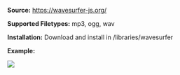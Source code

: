 **Source:** <https://wavesurfer-js.org/>

**Supported Filetypes:** mp3, ogg, wav

**Installation:** Download and install in /libraries/wavesurfer

**Example:**

**![](https://www.drupal.org/files/example_wavesurfer.jpg)**